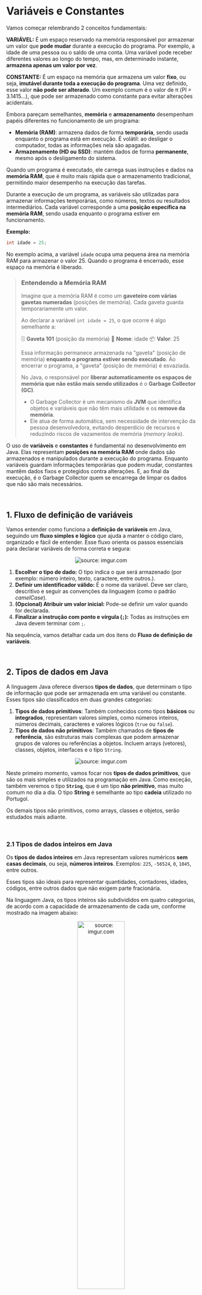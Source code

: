 <h1>Variáveis e Constantes</h1>



Vamos começar relembrando 2 conceitos fundamentais:

**VARIÁVEL:** É um espaço reservado na memória responsável por armazenar um valor que **pode mudar** durante a execução do programa. Por exemplo, a idade de uma pessoa ou o saldo de uma conta. Uma variável pode receber diferentes valores ao longo do tempo, mas, em determinado instante, **armazena apenas um valor por vez**.

**CONSTANTE:** É um espaço na memória que armazena um valor **fixo**, ou seja, **imutável durante toda a execução do programa**. Uma vez definido, esse valor **não pode ser alterado**. Um exemplo comum é o valor de π (PI = 3.1415...), que pode ser armazenado como constante para evitar alterações acidentais.

Embora pareçam semelhantes, **memória** e **armazenamento** desempenham papéis diferentes no funcionamento de um programa:

- **Memória (RAM)**: armazena dados de forma **temporária**, sendo usada enquanto o programa está em execução. É volátil: ao desligar o computador, todas as informações nela são apagadas.
- **Armazenamento (HD ou SSD)**: mantém dados de forma **permanente**, mesmo após o desligamento do sistema.

Quando um programa é executado, ele carrega suas instruções e dados na **memória RAM**, que é muito mais rápida que o armazenamento tradicional, permitindo maior desempenho na execução das tarefas.

Durante a execução de um programa, as variáveis são utilizadas para armazenar informações temporárias, como números, textos ou resultados intermediários. Cada variável corresponde a uma **posição específica na memória RAM**, sendo usada enquanto o programa estiver em funcionamento.

**Exemplo:**

```java
int idade = 25;
```

No exemplo acima, a variável `idade` ocupa uma pequena área na memória RAM para armazenar o valor 25. Quando o programa é encerrado, esse espaço na memória é liberado.

> ### Entendendo a Memória RAM
>
> Imagine que a memória RAM é como um **gaveteiro com várias gavetas numeradas** (posições de memória). Cada gaveta guarda temporariamente um valor.
>
> Ao declarar a variável `int idade = 25`, o que ocorre é algo semelhante a:
>
> 🗄️ **Gaveta 101** (posição da memória)
> 📛 **Nome**: idade
> 📦 **Valor**: 25
>
> Essa informação permanece armazenada na "gaveta" (posição de memória) **enquanto o programa estiver sendo executado**. Ao encerrar o programa, a "gaveta" (posição de memória) é esvaziada.
>
> No Java, o responsável por **liberar automaticamente os espaços de memória que não estão mais sendo utilizados** é o **Garbage Collector (GC)**.
>
> - O Garbage Collector é um mecanismo da **JVM** que identifica objetos e variáveis que não têm mais utilidade e os **remove da memória**.
> - Ele atua de forma automática, sem necessidade de intervenção da pessoa desenvolvedora, evitando desperdício de recursos e reduzindo riscos de vazamentos de memória (*memory leaks*).

O uso de **variáveis** e **constantes** é fundamental no desenvolvimento em Java. Elas representam **posições na memória RAM** onde dados são armazenados e manipulados durante a execução do programa. Enquanto variáveis guardam informações temporárias que podem mudar, constantes mantêm dados fixos e protegidos contra alterações. E, ao final da execução, é o Garbage Collector quem se encarrega de limpar os dados que não são mais necessários.

<br />

<h2>1. Fluxo de definição de variáveis</h2>



Vamos entender como funciona a **definição de variáveis** em Java, seguindo um **fluxo simples e lógico** que ajuda a manter o código claro, organizado e fácil de entender. Esse fluxo orienta os passos essenciais para declarar variáveis de forma correta e segura:

<div align="center"><img src="https://i.imgur.com/lpDt9gF.png" title="source: imgur.com" /></div>

1. **Escolher o tipo de dado:**  O tipo indica o que será armazenado (por exemplo: número inteiro, texto, caractere, entre outros.).
2. **Definir um identificador válido:**  É o nome da variável. Deve ser claro, descritivo e seguir as convenções da linguagem (como o padrão *camelCase*).
3. **(Opcional) Atribuir um valor inicial:**  Pode-se definir um valor quando for declarada.
4. **Finalizar a instrução com ponto e vírgula (`;`):**  Todas as instruções em Java devem terminar com `;`.

Na sequência, vamos detalhar cada um dos itens do **Fluxo de definição de variáveis**.

<br />

<h2>2. Tipos de dados em Java</h2>



A linguagem Java oferece diversos **tipos de dados**, que determinam o tipo de informação que pode ser armazenada em uma variável ou constante. Esses tipos são classificados em duas grandes categorias:

1. **Tipos de dados primitivos**: Também conhecidos como tipos **básicos** ou **integrados**, representam valores simples, como números inteiros, números decimais, caracteres e valores lógicos (`true` ou `false`).
2. **Tipos de dados não primitivos**: Também chamados de **tipos de referência**, são estruturas mais complexas que podem armazenar grupos de valores ou referências a objetos. Incluem arrays (vetores), classes, objetos, interfaces e o tipo `String`.

<div align="center"><img src="https://i.imgur.com/2pECTvw.png" title="source: imgur.com" /></div>

Neste primeiro momento, vamos focar nos **tipos de dados primitivos**, que são os mais simples e utilizados na programação em Java. Como exceção, também veremos o tipo **`String`**, que é um tipo **não primitivo**, mas muito comum no dia a dia. O tipo **String** é semelhante ao tipo **cadeia** utilizado no Portugol.

Os demais tipos não primitivos, como arrays, classes e objetos, serão estudados mais adiante.

<br />

<h3>2.1 Tipos de dados inteiros em Java</h3>



Os **tipos de dados inteiros** em Java representam valores numéricos **sem casas decimais**, ou seja, **números inteiros**. Exemplos: `225`, `-56524`, `0`, `1045`, entre outros.

Esses tipos são ideais para representar quantidades, contadores, idades, códigos, entre outros dados que não exigem parte fracionária.

Na linguagem Java, os tipos inteiros são subdivididos em quatro categorias, de acordo com a capacidade de armazenamento de cada um, conforme mostrado na imagem abaixo:

<div align="center"><img src="https://i.imgur.com/NTgUzVg.png" title="source: imgur.com" width="50%"/></div>

Na tabela abaixo, temos um resumo dos tipos de dados numéricos inteiros:

| Tipo      | Descrição                                                    |
| --------- | ------------------------------------------------------------ |
| **byte**  | Tipo de dado inteiro composto por 8 bits. O valor mínimo é -128 e o máximo é 127. |
| **short** | Tipo de dado inteiro composto por 16 bits. O valor mínimo é -32.768 e o máximo é 32.767. |
| **int**   | Tipo de dado inteiro composto por 32 bits. O valor mínimo é -2.147.483.648 e o máximo é 2.147.483.647. |
| **long**  | Tipo de dado inteiro composto por 64 bits. O valor mínimo é -9.223.372.036.854.775.808 e o máximo é 9.223.372.036.854.775.807. |

<br />

<h3>2.2. Tipos de dados Reais em Java</h3>



Os **tipos de dados reais**, também chamados de **tipos de ponto flutuante**, são utilizados para armazenar **números com casas decimais** ou **partes fracionárias**.
 Exemplos: `3.14`, `-2.567`, `0.00034`, entre outros.

Esses números são conhecidos como **números de ponto flutuante**, pois utilizam o **ponto (.)** como separador decimal, seguindo o padrão americano adotado pela linguagem Java.

A linguagem Java oferece dois tipos principais para esse formato de dado, conforme ilustrado na imagem abaixo:

<div align="center"><img src="https://i.imgur.com/tUitB6l.png" title="source: imgur.com" width="50%"/></div>

Na tabela abaixo, temos um resumo dos tipos de dados de ponto flutuante em Java:

| Tipo       | Descrição                                                    |
| ---------- | ------------------------------------------------------------ |
| **float**  | Tipo de dado ponto flutuante (números com casas decimais) de 32 bits, com precisão simples. Usado quando há necessidade de economizar memória em grandes matrizes de números de ponto flutuante. |
| **double** | Tipo de dado ponto flutuante (números com casas decimais) de 64 bits, com precisão dupla. É o tipo padrão para valores com ponto flutuante mais precisos. Não deve ser usado para valores que requerem precisão exata, como valores monetários. |

<br />

> **Diferença entre 32 e 64 bits:**
>
> O número de bits indica a quantidade de memória usada para armazenar o valor. Com 64 bits, é possível representar números muito maiores e com mais precisão do que com 32 bits. Em resumo, 64 bits permitem uma faixa de valores mais ampla e maior exatidão, enquanto 32 bits ocupam menos espaço, mas com menor precisão e intervalo.

<br />

### Comparação: float vs double

| Característica         | `float`                                  | `double`                                         |
| ---------------------- | ---------------------------------------- | ------------------------------------------------ |
| **Tamanho (bits)**     | 32 bits                                  | 64 bits                                          |
| **Precisão**           | Simples (~7 dígitos decimais)            | Dupla (~15 dígitos decimais)                     |
| **Sufixo obrigatório** | **Obrigatório usar `f` ou `F`** no final | Nenhum (opcional)                                |
| **Uso comum**          | Medidas simples, economia de memória     | Cálculos mais precisos (ex: ciência, engenharia) |

<br />

<h3>2.3. Tipos de dados não numéricos em Java</h3>



Os tipos de dados não numéricos em Java são essenciais para representar informações que não envolvem valores quantitativos. Eles são classificados principalmente em duas categorias: **char** e **boolean**. O tipo **boolean** é usado para expressar condições verdadeiras ou falsas, enquanto o tipo **char** armazena caracteres individuais com suporte ao padrão Unicode, abrangendo letras, números e símbolos. Abaixo, veja uma tabela com a descrição detalhada desses tipos.

| Tipo        | Descrição                                                    |
| ----------- | ------------------------------------------------------------ |
| **boolean** | Tipo de dado que possui apenas dois valores possíveis: `true` e `false`. Utilizado para sinalizadores simples que representam condições verdadeiras ou falsas. Embora represente conceitualmente um bit, seu tamanho exato pode variar dependendo da implementação da JVM. |
| **char**    | Tipo de dado que representa um único caractere Unicode de 16 bits, permitindo armazenar letras, números e símbolos. |

<br />

<div align="left"><img src="https://i.imgur.com/JSfXyzm.png" title="source: imgur.com" width="30px"/> <a href="https://docs.oracle.com/javase/tutorial/java/nutsandbolts/datatypes.html" target="_blank"><b>Documentação: Tipos de dados</b></a></div>
<br />

<h2>3. Identificadores</h2>



Na programação, diferente da escrita comum, não podemos usar espaços para separar as palavras que formam o nome de uma variável. Para organizar essas palavras, usamos uma regra chamada **Camel Case**: a primeira palavra começa com letra minúscula e as próximas começam com letra maiúscula.

**Exemplo:** `nomeDaVariavel`

> **Padrões de escrita Camel Case** e **Pascal Case**.
>
> O Java utiliza estes dois padrões de escrita de código:
>
> - **Camel Case:** a primeira palavra começa com letra minúscula e as palavras seguintes começam com letra maiúscula. O Java utiliza este padrão para definir nomes de variáveis e métodos em Java.
>
>   **Exemplo:** `nomeDaVariavel`
>
> - **Pascal Case:** todas as palavras começam com letra maiúscula. O Java utiliza este padrão para definir nomes de classes e interfaces.
>
>   **Exemplo:** `NomeDaClasse`

No Java, além dessa regra, existem algumas regras importantes para os nomes das variáveis, que chamamos de **identificadores**:

- Um identificador pode conter letras, números, o símbolo de sublinhado `_` e o cifrão `$`.

- O nome deve começar com uma letra, um `_` ou um `$`. 

- O nome não pode começar com número.

- Não pode usar palavras reservadas do Java, como `true`, `false`, `null`, ou comandos como `class`, `for`, `while`, `public`. No próximo tópico, veremos a lista de palavras reservadas da Linguagem Java.

- O nome pode ter qualquer tamanho, mas é melhor que seja curto, objetivo e fácil de entender.

- Os nomes devem ser únicos no programa e explicar o que representam.

  **Exemplo:** `mediaFinal`

Além dessas regras, existem algumas convenções que os programadores Java costumam seguir para manter o código organizado e fácil de ler:

- Nomes de variáveis e métodos começam com letra minúscula.
   **Exemplo:** `media`, `soma`
- Se o nome tiver mais de uma palavra, as palavras seguintes começam com letra maiúscula (Camel Case).
   **Exemplo:** `temperaturaAnual`, `estoqueTotalMensal`
- Nomes de classes e interfaces começam com letra maiúscula em todas as palavras (Pascal Case).
   **Exemplo:** `HelloJava`, `Produto`

Seguindo essas regras e convenções, seu código fica mais claro para você e para outras pessoas que forem ler ou trabalhar nele.

<br />

> [!IMPORTANT]
>
> Seguindo as Boas Práticas, o identificador da variável deve expressar exatamente o seu conteúdo. Evite utilizar nomes genéricos como v1, variavel_01, entre outros.

<br />

<h3>3.1. Palavras Reservadas</h3>



Na maioria das linguagens de programação, existem **palavras-chave reservadas**, que fazem parte da estrutura da linguagem e **não podem ser utilizadas como nomes de variáveis, métodos ou classes**. Isso porque elas têm significados especiais dentro da sintaxe da linguagem.

Com Java não é diferente. A linguagem possui uma lista de **palavras reservadas** que devem ser evitadas ao nomear identificadores. Essas palavras são interpretadas diretamente pelo compilador e, por isso, seu uso fora do contexto correto pode gerar erros.

A tabela a seguir apresenta as principais **palavras reservadas da linguagem Java**, organizadas em ordem alfabética:

|           |            |           |              |            |
| --------- | ---------- | --------- | ------------ | ---------- |
| abstract  | assert     | boolean   | break        | byte       |
| case      | catch      | char      | class        | const¹     |
| continue  | default    | do        | double       | else       |
| enum      | extends    | false²    | final        | finally    |
| float     | for        | goto¹     | if           | implements |
| import    | instanceof | int       | interface    | long       |
| native    | new        | null²     | package      | private    |
| protected | public     | return    | short        | static     |
| strictfp  | super      | switch    | synchronized | this       |
| throw     | throws     | transient | true²        | try        |
| var³      | void       | volatile  | while        |            |

¹ `const` e `goto` são palavras reservadas, mas **não são utilizadas** na linguagem Java. Elas são mantidas por motivos de compatibilidade.
 ² `true`, `false` e `null` não são palavras-chave no sentido tradicional, mas são **literais** reservados e, portanto, também **não podem ser usados como identificadores**.
 ³ `var` foi introduzido no Java 10 como palavra-chave para inferência de tipo local e também é reservada.

<br />

<div align="left"><img src="https://i.imgur.com/JSfXyzm.png" title="source: imgur.com" width="30px"/> <a href="https://docs.oracle.com/javase/tutorial/java/nutsandbolts/_keywords.html" target="_blank"><b>Documentação: Palavras Reservadas</b></a></div>

<br />

<h2>4. Declaração de Variáveis</h2>



A **declaração de variáveis** consiste em definir o **tipo**, o **nome (identificador)** e, opcionalmente, o **valor** que a variável armazenará. Essa etapa deve ser feita **antes do uso da variável** no algoritmo, como vimos anteriormente.

No Java, utilizamos o conceito de **Tipagem Estática**, ou seja, **é obrigatório informar o tipo de dado** que a variável irá armazenar quando for declarada. Isso ajuda o compilador a verificar erros e reservar a quantidade correta de memória para cada valor.

**Sintaxe:**

**Sem atribuição de valor**

```java
[tipo_da_variável] identificador_da_variável;
```

**Com atribuição de valor**

```java
[tipo_da_variável] identificador_da_variável = [valor];
```

<br />

Você pode **declarar várias variáveis do mesmo tipo na mesma linha**, separando os identificadores por vírgula:

**Sem atribuição de valor**

```java
[tipo_da_variável] identificador_da_variável_01, identificador_da_variável_02, identificador_da_variável_03;
```

**Com atribuição de valor**

```java
[tipo_da_variável] identificador_da_variável_01 = [valor], identificador_da_variável_02 = [valor], identificador_da_variável_03 = [valor];
```

<br />

> [!IMPORTANT]
>
> ✅ Toda instrução de declaração de variáveis deve ser finalizada com um **ponto e vírgula (`;`)**.

Vamos construir alguns exemplos práticos!

<br />

> [!TIP]
>
> ### 🧪 Como testar os exemplos ?
>
> Para praticar e testar os exemplos deste material, siga os passos abaixo:
>
> 1. **Crie um novo projeto Java** no **Spring Tool Suite – STS**.
>
>    > **Exemplo:** `exemplos_variaveis`
>
> 2. Dentro do projeto, **crie uma nova classe para cada exemplo apresentado**. Dessa forma, o código ficará organizado e você poderá testar cada conceito individualmente.
>
>   >  **Exemplo:** `Exemplo01`
>
> 3. Certifique-se de que **cada classe contenha um método `main`**, pois é nele que a execução do programa começa.
> 4. **Execute uma classe por vez**, clicando no botão <img src="https://i.imgur.com/t28CIT4.png" title="source: imgur.com" width="4%"/>**Run**, na **Barra de Ferramentas**. Na próxima janela, selecione a opção **Java Application** e clique em OK.
>5. Caso tenha alguma dúvida sobre estes passos, consulte o conteúdo **<a href="03.md">Primeiro Projeto Java no STS</a>** e siga os Passos 2 a 5.
> 

<br />

## <img src="https://i.imgur.com/T9MiDNG.png" title="source: imgur.com" width="5%"/>**Exemplo 01 - Declaração de variáveis sem atribuição de valor:** 

```java
package exemplos_variaveis;

public class Exemplo01 {
    public static void main(String[] args) {
        
       //Declaração das variáveis
        byte bit;
        short valor;
        int quantidade;
        long identificador;
        float altura;
        double area;
        char tipo;
        boolean resposta;
    }
}

```

Quando declaramos uma variável **sem atribuir um valor inicial**, essa variável pode ser utilizada posteriormente, desde que tenha um valor atribuído **antes de seu uso**. No entanto, se apenas declararmos as variáveis e executarmos o código no STS, **nenhuma saída será exibida no console**, pois:

1. As variáveis foram apenas declaradas, sem receber valores;
2. Não há nenhum comando de exibição (como `System.out.println`) para mostrar informações na tela.

Portanto, para que o console apresente alguma informação, é necessário **atribuir valores às variáveis** e **utilizar comandos de saída** apropriados, como veremos no próximo exemplo, onde iremos atribuir valores para todas as variáveis e exibir na tela.

<br />

## <img src="https://i.imgur.com/T9MiDNG.png" title="source: imgur.com" width="5%"/>**Exemplo 02 - Declaração de variáveis com atribuição de valor:** 

```java
package exemplos_variaveis;

public class Exemplo02 {
    public static void main(String[] args) {
        
        //Declaração e atribuição de valor das variáveis
        byte bit = 127;
        short valor = 254;
        int quantidade = 1000;
        long identificador = 10000L;
        float altura = 25.4f;
        double area = 45.4567;
        char tipo = 'A';
        boolean resposta = true;

        // Exibição dos valores
        System.out.println("Valor da variável 'bit' (tipo byte): " + bit);
        System.out.println("Valor da variável 'valor' (tipo short): " + valor);
        System.out.println("Valor da variável 'quantidade' (tipo int): " + quantidade);
        System.out.println("Valor da variável 'identificador' (tipo long): " + identificador);
        System.out.println("Valor da variável 'altura' (tipo float): " + altura);
        System.out.println("Valor da variável 'area' (tipo double): " + area);
        System.out.println("Valor da variável 'tipo' (tipo char): " + tipo);
        System.out.println("Valor da variável 'resposta' (tipo boolean): " + resposta);
    }
}
```

<br />

### **Observações importantes:**

- Ao atribuir um valor para uma variável do tipo `long`, **deve-se acrescentar a letra `l` ou `L` no final do número**, indicando explicitamente que o valor é um literal do tipo `long`.

  > **Exemplo:** `long numero = 10000L;`

- Ao atribuir um valor para uma variável do tipo `float`, **é obrigatório incluir casas decimais** (mesmo que seja `.0`) e **acrescentar a letra `f` ou `F` no final**, para indicar que o valor é do tipo `float` e não `double` (que é o padrão para números com ponto flutuante).

  > **Exemplo:** `float altura = 25.0f;`

- Diferente da língua portuguesa, que utiliza **vírgula (,)** como separador decimal, o Java segue o **padrão americano**, utilizando o **ponto (.)**.

  > **Exemplo correto:** `double preco = 19.99;`
  >  **Exemplo incorreto:** `double preco = 19,99; // erro de compilação`

- Ao declarar uma variável do tipo `char`, o valor **deve estar entre aspas simples (`' '`)** e representar **um único caractere**.

  > **Exemplo:** `char letra = 'A';`

<br />

### <img src="https://i.imgur.com/V2ReOnx.png" title="source: imgur.com" width="3%"/>**Resultado do Algoritmo:**

```bash
Valor da variável 'bit' (tipo byte): 127
Valor da variável 'valor' (tipo short): 254
Valor da variável 'quantidade' (tipo int): 1000
Valor da variável 'identificador' (tipo long): 10000
Valor da variável 'altura' (tipo float): 25.4
Valor da variável 'area' (tipo double): 45.4567
Valor da variável 'tipo' (tipo char): A
Valor da variável 'resposta' (tipo boolean): true
```

Ao executar o código no STS, será exibido na tela o conteúdo de cada variável. Na tabela abaixo, detalhamos as justificativas para a escolha do tipo de cada variável:

| Variável        | Tipo      | Justificativa                                                |
| --------------- | --------- | ------------------------------------------------------------ |
| `bit`           | `byte`    | Utilizado para economizar memória com valores pequenos, no intervalo de -128 a 127. Ideal para dados simples como sinalizadores ou pequenos contadores. |
| `valor`         | `short`   | Armazena números inteiros um pouco maiores que o `byte`, com bom equilíbrio entre uso de memória e capacidade numérica (de -32.768 a 32.767). |
| `quantidade`    | `int`     | Tipo inteiro padrão em Java, ideal para armazenar quantidades ou contagens mais comuns no dia a dia. |
| `identificador` | `long`    | Usado quando se espera trabalhar com valores inteiros grandes, superiores ao limite do tipo `int`. |
| `altura`        | `float`   | Armazena números com casas decimais com menor precisão, ideal para economizar memória em medições simples. |
| `area`          | `double`  | Armazena números com ponto flutuante com maior precisão. Indicado para cálculos que exigem exatidão decimal. |
| `tipo`          | `char`    | Representa um único caractere Unicode. Útil para armazenar letras, símbolos ou códigos simples. |
| `resposta`      | `boolean` | Armazena valores lógicos `true` ou `false`, geralmente usados para controle de fluxo e validações. |

<br />

## <img src="https://i.imgur.com/T9MiDNG.png" title="source: imgur.com" width="5%"/>**Exemplo 03 - Declaração de múltiplas variáveis sem atribuição de valor:** 

```java
package exemplos_variaveis;

public class Exemplo03 {

    public static void main(String[] args) {
        
       //Declaração das variáveis
        byte bit1, bit2;
        short valor1, valor2;
        int quantidade, idade;
        long identificador, codigo;
        float altura, peso;
        double area, angulo;
        char tipo, item;
        boolean resposta1, resposta2;
    }
}
```

Assim como no **Exemplo 01**, para que o console apresente alguma informação, seria necessário **atribuir valores às variáveis** e **utilizar comandos de saída** apropriados, como veremos no próximo exemplo.

<br />

## <img src="https://i.imgur.com/T9MiDNG.png" title="source: imgur.com" width="5%"/>**Exemplo 04 - Declaração de múltiplas variáveis com atribuição de valor:** 

```java
package exemplos_variaveis;

public class Exemplo04 {

    public static void main(String[] args) {
        
        // Declaração e atribuição de valores
        byte bit1 = 100, bit2 = 120;
        short valor1 = 200, valor2 = 300;
        int quantidade = 1500, idade = 25;
        long identificador = 123456789L, codigo = 987654321L;
        float altura = 1.75f, peso = 68.5f;
        double area = 54.32, angulo = 45.75;
        char tipo = 'M', item = 'Z';
        boolean resposta1 = true, resposta2 = false;
        
        // Exibição dos valores
        System.out.println("Valor da variável bit1: " + bit1);
        System.out.println("Valor da variável bit2: " + bit2);
        System.out.println("Valor da variável valor1: " + valor1);
        System.out.println("Valor da variável valor2: " + valor2);
        System.out.println("Valor da variável quantidade: " + quantidade);
        System.out.println("Valor da variável idade: " + idade);
        System.out.println("Valor da variável identificador: " + identificador);
        System.out.println("Valor da variável código: " + codigo);
        System.out.println("Valor da variável altura: " + altura);
        System.out.println("Valor da variável peso: " + peso);
        System.out.println("Valor da variável área: " + area);
        System.out.println("Valor da variável ângulo: " + angulo);
        System.out.println("Valor da variável tipo: " + tipo);
        System.out.println("Valor da variável item: " + item);
        System.out.println("Valor da variável resposta1: " + resposta1);
        System.out.println("Valor da variável resposta2: " + resposta2);
    }
}
```

<br />

### <img src="https://i.imgur.com/V2ReOnx.png" title="source: imgur.com" width="3%"/>**Resultado do Algoritmo:**

```bash
Valor da variável bit1: 100
Valor da variável bit2: 120
Valor da variável valor1: 200
Valor da variável valor2: 300
Valor da variável quantidade: 1500
Valor da variável idade: 25
Valor da variável identificador: 123456789
Valor da variável código: 987654321
Valor da variável altura: 1.75
Valor da variável peso: 68.5
Valor da variável área: 54.32
Valor da variável ângulo: 45.75
Valor da variável tipo: M
Valor da variável item: Z
Valor da variável resposta1: true
Valor da variável resposta2: false
```

Ao executar o código no STS, será exibido na tela o conteúdo de cada variável. 

<br />

> [!NOTE]
>
> **DESAFIO!**
>
> Experimente criar uma variável utilizando uma palavra reservada. O que será que vai acontecer?

<br />

<h2>5. Fluxo de definição de constantes</h2>



Vamos entender como funciona a **definição de constantes** em Java, seguindo um **fluxo simples e lógico** que ajuda a manter o código claro, organizado e fácil de entender. Esse fluxo orienta os passos essenciais para declarar constantes de forma correta e segura:

<div align="center"><img src="https://i.imgur.com/CbXu7Bf.png" title="source: imgur.com" /></div>

1. **Usar a palavra-chave `final`:**
    Essa palavra indica que o valor atribuído **não poderá ser alterado** após a definição.
2. **Escolher o tipo de dado:**
    Assim como nas variáveis, o tipo define o tipo de informação armazenada (por exemplo: `int`, `double`, `char`, `String` etc.).
3. **Definir um identificador válido e em letras MAIÚSCULAS:**
    Por convenção, nomes de constantes são escritos com letras maiúsculas e, se compostos, separados por sublinhado (`_`).
    **Exemplo:** `TAXA_DE_IMPOSTO`
4. **Atribuir obrigatoriamente um valor inicial:**
    Constantes **devem** ser inicializadas quando forem declaradas.
5. **Finalizar a instrução com ponto e vírgula (`;`):**
    Todas as instruções em Java terminam com `;`.

<br />

<h2>6. Declaração de Constantes</h2>



A **declaração de constantes** em Java é muito parecida com a declaração de variáveis. A principal diferença é que, ao declarar uma constante, usamos a palavra-chave **`final`**, e o valor **não pode ser alterado** após a atribuição inicial.

Assim como nas variáveis, é necessário definir o **tipo** e o **nome (identificador)**. No entanto, no caso das constantes, a atribuição de valor é **obrigatória** e deve ocorrer quando for declarada.

Além disso, por convenção, os nomes de constantes em Java são escritos **em letras maiúsculas**, e palavras compostas são separadas por **sublinhado (`_`)**, para destacar que o valor é fixo.

**Sintaxe:**

```java
final [tipo_da_constante] IDENTIFICADOR_DA_CONSTANTE = [valor];
```

Você pode **declarar várias constantes do mesmo tipo na mesma linha**, separando os identificadores por vírgula:

```java
final [tipo_da_constante] IDENTIFICADOR_DA_CONSTANTE_01 = [valor], IDENTIFICADOR_DA_CONSTANTE_01 = [valor];
```

<br />

Vamos construir alguns exemplos práticos!

<br />

## <img src="https://i.imgur.com/T9MiDNG.png" title="source: imgur.com" width="5%"/>**Exemplo 05 - Declaração de constantes:** 

```java
package exemplos_variaveis;

public class Exemplo05 {

	public static void main(String[] args) {
        
        // Declaração e atribuição de valores das constantes
		final byte BIT = 127;
		final short VALOR = 254;
		final int QUANTIDADE = 1000;
		final long IDENTIFICADOR = 10000L;
		final float ALTURA = 25.4f; 
		final double AREA = 45.4567;
		final char TIPO = 'A';
		final boolean RESPOSTA = true;

        // Exibição dos valores
		System.out.println("BIT: " + BIT);
		System.out.println("VALOR: " + VALOR);
		System.out.println("QUANTIDADE: " + QUANTIDADE);
		System.out.println("IDENTIFICADOR: " + IDENTIFICADOR);
		System.out.println("ALTURA: " + ALTURA);
		System.out.println("AREA: " + AREA);
		System.out.println("TIPO: " + TIPO);
		System.out.println("RESPOSTA: " + RESPOSTA);
	}
}
```

### <img src="https://i.imgur.com/V2ReOnx.png" title="source: imgur.com" width="3%"/>**Resultado do Algoritmo:**

```bash
BIT: 127
VALOR: 254
QUANTIDADE: 1000
IDENTIFICADOR: 10000
ALTURA: 25.4
AREA: 45.4567
TIPO: A
RESPOSTA: true
```

Ao declararmos uma constante em Java, seu **nome deve ser escrito em letras maiúsculas**, seguindo a convenção da linguagem. Além disso, o **valor deve ser obrigatoriamente atribuído quando for declarada**, já que uma constante **não pode ser modificada posteriormente**.

Ao executar o código no STS, será exibido na tela o valor de cada constante.

<br />

## <img src="https://i.imgur.com/T9MiDNG.png" title="source: imgur.com" width="5%"/>**Exemplo 06 - Tentativa de reatribuição do valor de uma constante:** 

Experimente criar o exemplo abaixo:

```java
package exemplos_variaveis;

public class Exemplo06 {

	public static void main(String[] args) {

        // Declaração e atribuição de valor da constante
		final int QUANTIDADE = 1000;
		
        // Tentativa de reatribuição de valor
		QUANTIDADE = 100;

        // Exibição dos valores
		System.out.println("QUANTIDADE: " + QUANTIDADE);

	}
}
```

O código acima gera o erro: `error: cannot assign a value to final variable QUANTIDADE`. Isso ocorre porque a variável `QUANTIDADE` foi declarada como **constante** usando a palavra-chave `final`. Sendo uma constante, seu valor é **imutável** e não pode ser alterado após a inicialização. Portanto, qualquer tentativa de reatribuição de valor (`QUANTIDADE = 100;`) resulta em erro de compilação, impedindo a execução do código.

Para executar o código, remova ou comente a linha `QUANTIDADE = 100;`.

<br />

## <img src="https://i.imgur.com/T9MiDNG.png" title="source: imgur.com" width="5%"/>**Exemplo 07 - Declaração de múltiplas constantes:** 

```java
package exemplos_variaveis;

public class Exemplo07 {

	public static void main(String[] args) {
        
        // Declaração e atribuição de valores das constantes
		final byte BIT1 = 127, BIT2 = -128;
		final short VALOR1 = 254, VALOR2 = -254;
		final int QUANTIDADE1 = 1000, QUANTIDADE2 = 2000;
		final long ID1 = 10000L, ID2 = 20000L;
		final float ALTURA1 = 25.4f, ALTURA2 = 30.0f;
		final double AREA1 = 45.4567, AREA2 = 78.1234;
		final char TIPO1 = 'A', TIPO2 = 'B';
		final boolean ATIVO = true, INATIVO = false;

        // Exibição dos valores
		System.out.println("BIT1: " + BIT1 + ", BIT2: " + BIT2);
		System.out.println("VALOR1: " + VALOR1 + ", VALOR2: " + VALOR2);
		System.out.println("QUANTIDADE1: " + QUANTIDADE1 + ", QUANTIDADE2: " + QUANTIDADE2);
		System.out.println("ID1: " + ID1 + ", ID2: " + ID2);
		System.out.println("ALTURA1: " + ALTURA1 + ", ALTURA2: " + ALTURA2);
		System.out.println("AREA1: " + AREA1 + ", AREA2: " + AREA2);
		System.out.println("TIPO1: " + TIPO1 + ", TIPO2: " + TIPO2);
		System.out.println("ATIVO: " + ATIVO + ", INATIVO: " + INATIVO);
	}
}
```

<br />

### <img src="https://i.imgur.com/V2ReOnx.png" title="source: imgur.com" width="3%"/>**Resultado do Algoritmo:**

```bash
BIT1: 127, BIT2: -128
VALOR1: 254, VALOR2: -254
QUANTIDADE1: 1000, QUANTIDADE2: 2000
ID1: 10000, ID2: 20000
ALTURA1: 25.4, ALTURA2: 30.0
AREA1: 45.4567, AREA2: 78.1234
TIPO1: A, TIPO2: B
ATIVO: true, INATIVO: false
```

A **declaração de múltiplas constantes** segue o mesmo padrão da declaração de múltiplas variáveis: todas as constantes devem ser do **mesmo tipo**, separadas por vírgula e finalizadas com ponto e vírgula. A única diferença é o uso obrigatório da palavra-chave **`final`**, além da necessidade de **atribuir um valor para cada constante quando for declarada**, pois constantes não podem ficar sem valor.

Ao executar o código no STS, será exibido na tela o valor de cada constante.

<br/>

### 🆚  Variável vs Constante

| Característica       | Variável | Constante           |
| -------------------- | -------- | ------------------- |
| Pode mudar de valor? | Sim      | Não                 |
| Palavra-chave usada  | —        | `final`             |
| Nome em maiúsculas?  | Não      | Sim (por convenção) |

<br />

<div align="left"><img src="https://i.imgur.com/JSfXyzm.png" title="source: imgur.com" width="30px"/> <a href="https://docs.oracle.com/javase/specs/jls/se21/html/jls-4.html#jls-4.12.4" target="_blank"><b>Documentação: Constantes em Java - Final</b></a></div>

<div align="left"><img src="https://i.imgur.com/JSfXyzm.png" title="source: imgur.com" width="30px"/> <a href="https://docs.oracle.com/javase/tutorial/java/nutsandbolts/variables.html#final" target="_blank"><b>Documentação: Java Tutorial - Final</b></a></div>

<br />

<h2>5. Tipo String</h2>



O tipo **String**, com **S** maiúsculo, é um tipo de dado **não primitivo** e um dos objetos mais utilizados em Java. O tipo **String** é semelhante ao tipo **cadeia** utilizado no Portugol.

Em Java, as **Strings** não são tratadas como uma simples sequência de caracteres, mas sim como objetos, ou seja, instâncias da classe **java.lang.String**. Por isso, elas devem ser declaradas e instanciadas adequadamente.

> **Objeto** é uma entidade que possui **estado** (dados ou atributos) e **comportamento** (métodos ou operações).
>
> **Classe** é uma estrutura que define o modelo ou "molde" para a criação de objetos, descrevendo suas características (atributos) e comportamentos (métodos).
>
> Uma analogia simples: uma classe está para um objeto assim como a planta está para a casa.

<br />

> [!NOTE]
>
> **ALERTA DE BSM** 
>
> Não se preocupe em aprofundar os conceitos de Classe e Objeto neste momento. Ao longo do Bootcamp, abordaremos Programação Orientada a Objetos com mais detalhes.

<br />

**Sintaxe – Declaração de variáveis do tipo String:**

```java
String identificadorDaVariavel;
String identificadorDaVariavel = "valor";
```

Observe que as variáveis, como `nome` ou `nomeCompleto`, são declaradas com o tipo `String` e podem opcionalmente receber um valor literal diretamente na declaração.
<br />

> [!IMPORTANT]
>
> O valor atribuído deve obrigatoriamente estar entre **aspas duplas** (`" "`), pois indica uma sequência de caracteres (String literal).

<br />

Também podemos declarar **constantes** do tipo String usando a palavra-chave `final`.

**Sintaxe – Declaração de constantes String:**

```java
final String IDENTIFICADOR_DA_CONSTANTE = "valor";
```

Por convenção, o nome das constantes deve ser escrito em **letras maiúsculas** e, se necessário, usar underline para separar palavras.

Vamos construir alguns exemplos práticos!

<br />

## <img src="https://i.imgur.com/T9MiDNG.png" title="source: imgur.com" width="5%"/>**Exemplo 08 - Declaração de variáveis e constantes do tipo String:** 

```java
package exemplos_variaveis;

public class Exemplo08 {

	public static void main(String[] args) {

		// Declaração de variável String sem valor inicial
		String nome;
		
		// Atribuição posterior do valor literal
		nome = "Generation Brasil"; 

		// Declaração e inicialização direta da variável String
		String curso = "Bootcamp Java FullStack";

		// Declaração de constante String (valor fixo e imutável)
		final String PAIS = "Brasil";

		// Exibindo os valores no console
		System.out.println("Nome: " + nome);
		System.out.println("Curso: " + curso);
		System.out.println("País: " + PAIS);
	}
}
```

<br />

### <img src="https://i.imgur.com/V2ReOnx.png" title="source: imgur.com" width="3%"/>**Resultado do Algoritmo:**

```bash
Nome: Generation Brasil
Curso: Bootcamp Java FullStack
País: Brasil
```

No exemplo acima, vemos que a **declaração de variáveis** do tipo `String` pode ser feita de duas formas principais: declarando sem valor inicial e atribuindo depois, ou declarando já com um valor literal de forma direta.

Além disso, também podemos declarar **constantes** do tipo `String` usando a palavra-chave **`final`**, que indica que o valor não poderá ser alterado após a atribuição.

<br />

### Comparação: String vs char

| Característica  | `String`                             | `char`                    |
| --------------- | ------------------------------------ | ------------------------- |
| **Tipo**        | Objeto (`java.lang.String`)          | Tipo primitivo            |
| **Armazena**    | Vários caracteres (frases, palavras) | Apenas 1 caractere        |
| **Delimitação** | Aspas duplas (`" "`)                 | Aspas simples (`' '`)     |
| **Uso comum**   | Nomes, endereços, textos             | Letras, símbolos, atalhos |

<br />

<div align="left"><img src="https://i.imgur.com/JSfXyzm.png" title="source: imgur.com" width="30px"/> <a href="https://docs.oracle.com/javase/7/docs/api/java/lang/String.html" target="_blank"><b>Documentação: Classe String</b></a>
<br />

> [!TIP]
>
> Existem diversos outros objetos em Java, usados para representar diferentes tipos de dados, como datas e horas, valores monetários, entre outros. Ao longo do Bootcamp, conheceremos esses tipos de dados adicionais e também aprofundaremos nossos conhecimentos sobre a classe **String**.

<br /><br />

------

## 🔑**Pontos chave:**

1. Os **tipos de dados primitivos** na programação Java são usados para armazenar um único valor.
2. Os **tipos de dados não primitivos** armazenam valores de tipos variados ou um grupo de valores definidos em uma Classe.
3. Os tipos de dados básicos mais utilizados na Linguagem Java são: **int, float, char e boolean**.
4. Os tipos de dados são utilizados em Java na definição de uma variável ou constante, porque a **Linguagem Java é fortemente tipada**, ou seja, exige a definição do tipo de dado.
5. **String** é um tipo de dado **não primitivo**, semelhante ao tipo cadeia do Portugol, que instancia Objetos Java, contendo uma cadeia de caracteres.
6. Os **nomes de variáveis** devem ser **auto descritivos** e seguir as devidas convenções de nomenclatura Java (camelCase).
7. Os **nomes das variáveis** devem ser exclusivos. Desta forma, evita confusão e torna o código legível para nossos colegas de equipe.
8. **`int` x `long`**: ambos armazenam números inteiros, mas o `long` suporta valores muito maiores e exige o sufixo `L` no final.
9. **`float` x `double`**: armazenam números com casas decimais, sendo o `float` menos preciso (e com sufixo `f`), enquanto o `double` é o padrão para maior precisão.
10. **`String` x `char`**: `String` armazena sequências de caracteres (frases, palavras) e é escrita entre aspas duplas, enquanto `char` armazena apenas um único caractere e usa aspas simples.

<br /><br />

<div align="left"><a href="README.md"><img src="https://i.imgur.com/XMgF3gl.png" title="source: imgur.com" width="3%"/>Voltar</a></div>
